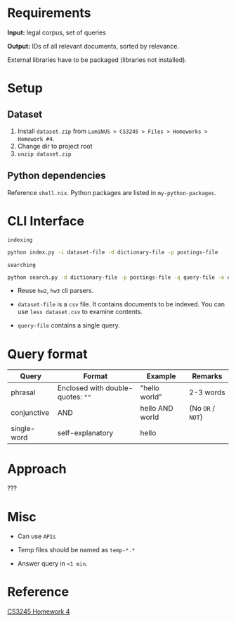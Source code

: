 # Requirements

**Input:** legal corpus, set of queries

**Output:** IDs of all relevant documents, sorted by relevance.

External libraries have to be packaged (libraries not installed).

# Setup

## Dataset

1. Install `dataset.zip` from `LumiNUS > CS3245 > Files > Homeworks > Homework #4`.
1. Change dir to project root
1. `unzip dataset.zip`

## Python dependencies

Reference `shell.nix`. Python packages are listed in `my-python-packages`.

# CLI Interface

`indexing`
``` sh
python index.py -i dataset-file -d dictionary-file -p postings-file
```

`searching`
``` sh
python search.py -d dictionary-file -p postings-file -q query-file -o output-file-of-results 
```

- Reuse `hw2`, `hw3` cli parsers. 

- `dataset-file` is a `csv` file. It contains documents to be indexed. You can use `less dataset.csv` to examine contents.

- `query-file` contains a single query.

# Query format

| Query       | Format                            | Example         | Remarks           |
|-------------|-----------------------------------|-----------------|-------------------|
| phrasal     | Enclosed with double-quotes: `""` | "hello world"   | 2-3 words         |
| conjunctive | AND                               | hello AND world | (No `OR` / `NOT`) |
| single-word | self-explanatory                  | hello           |                   |

# Approach

???

# Misc

- Can use `APIs`

- Temp files should be named as `temp-*.*`

- Answer query in `<1 min`.

# Reference

[CS3245 Homework 4](https://www.comp.nus.edu.sg/~cs3245/hw4-intelllex.html)
